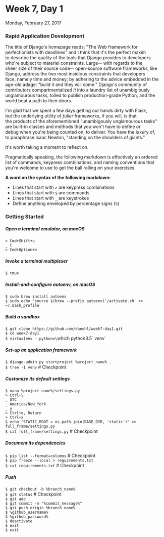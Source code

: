 # Week 7, Day 1
Monday, February 27, 2017  

### Rapid Application Development  

The title of Django's homepage reads: "The Web framework for  
perfectionists with deadlines" and I think that it's the perfect maxim  
to describe the quality of the tools that Django provides to developers  
who're subject to materiel constraints. Large-- with regards to the  
sheer size of their source code-- open-source software frameworks, like  
Django, address the two most insidious constraints that developers  
face, namely time and money; by adhering to the advice embedded in the  
age-old adage: "build it and they will come." Django's community of  
contributors compartmentalized *it* into a laundry list of unambigiously  
unglamourous tasks, toiled to publish production-grade Python, and the  
world beat a path to their doors.  

I'm glad that we spent a few days getting our hands dirty with Flask,  
but the underlying utility of *fuller* frameworks, if you will, is that  
the products of the aforementioned "unambigously unglamourous tasks"  
are built-in classes and methods that you won't have to define or  
debug when you're being counted on, to deliver. You have the luxury of,  
to paraphrase Isaac Newton, "standing on the shoulders of giants."  

It's worth taking a moment to reflect on.  

Pragmatically speaking, the following markdown is effectively an ordered  
list of commands, keypress combinations, and naming conventions that  
you're welcome to use to get the ball rolling on your exercises.  

**A word on the syntax of the following markdown:**  

- Lines that start with `>` are keypress combinations  
- Lines that start with `$` are commands  
- Lines that start with `_` are keystrokes  
- Define anything enveloped by percentage signs (`%`)  

### Getting Started  

##### Open a terminal emulator, on *macOS*  

`> Cmd+Shift+u`  
`_ t`  
`> Cmd+Option+o`  

##### Invoke a terminal multiplexer  

`$ tmux`  

##### Install-and-configure autoenv, on *macOS*  

`$ sudo brew install autoenv`  
`$ sudo echo 'source $(brew --prefix autoenv)'/activate.sh' >> ~/.bash_profile`  

##### Build a sandbox 

`$ git clone https://github.com/daeuhl/week7-day1.git`  
`$ cd week7-day1`  
`$ virtualenv --python=\`which python3.5\` venv`  

##### Set-up an application framework  

`$ django-admin.py startproject %project_name% .`  
`$ tree -I venv` # Checkpoint  

##### Customize its default settings  

`$ nano %project_name%/settings.py`  
`> Ctrl+\`  
`_ UTC`  
`_ America/New_York`  
`_ y`  
`> Ctrl+o, Return`  
`> Ctrl+x`  
`$ echo "STATIC_ROOT = os.path.join(BASE_DIR, 'static')" >> full_frame/settings.py`  
`$ cat full_frame/settings.py` # Checkpoint  

##### Document its dependencies  

`$ pip list --format=columns` # Checkpoint  
`$ pip freeze --local > requirements.txt`  
`$ cat requirements.txt` # Checkpoint  

##### Push  

`$ git checkout -b %branch_name%`  
`$ git status` # Checkpoint  
`$ git add .`  
`$ git commit -m "%commit_message%"`  
`$ git push origin %branch_name%`  
`$ %github_username%`  
`$ %github_password%`  
`$ deactivate`  
`$ exit`  
`$ exit`  
